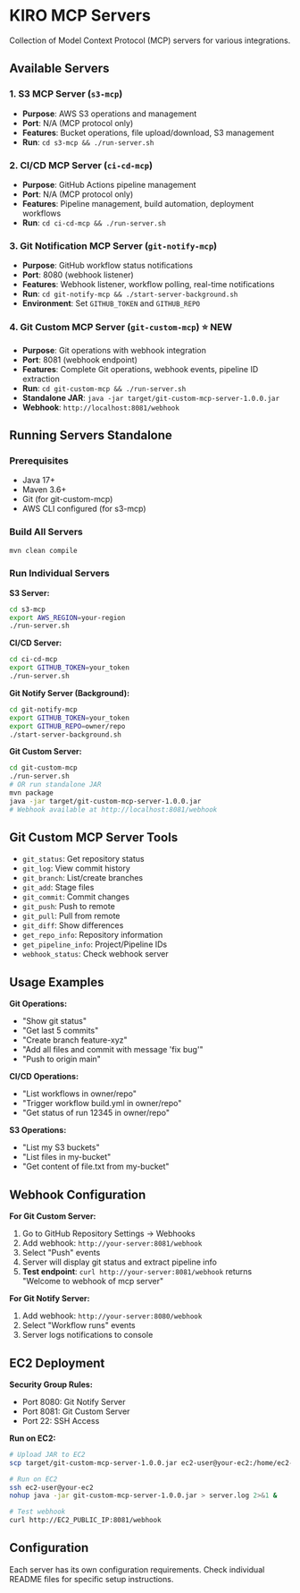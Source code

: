 # KIRO MCP Servers

Collection of Model Context Protocol (MCP) servers for various integrations.

## Available Servers

### 1. S3 MCP Server (`s3-mcp`)
- **Purpose**: AWS S3 operations and management
- **Port**: N/A (MCP protocol only)
- **Features**: Bucket operations, file upload/download, S3 management
- **Run**: `cd s3-mcp && ./run-server.sh`

### 2. CI/CD MCP Server (`ci-cd-mcp`)
- **Purpose**: GitHub Actions pipeline management
- **Port**: N/A (MCP protocol only)
- **Features**: Pipeline management, build automation, deployment workflows
- **Run**: `cd ci-cd-mcp && ./run-server.sh`

### 3. Git Notification MCP Server (`git-notify-mcp`)
- **Purpose**: GitHub workflow status notifications
- **Port**: 8080 (webhook listener)
- **Features**: Webhook listener, workflow polling, real-time notifications
- **Run**: `cd git-notify-mcp && ./start-server-background.sh`
- **Environment**: Set `GITHUB_TOKEN` and `GITHUB_REPO`

### 4. Git Custom MCP Server (`git-custom-mcp`) ⭐ NEW
- **Purpose**: Git operations with webhook integration
- **Port**: 8081 (webhook endpoint)
- **Features**: Complete Git operations, webhook events, pipeline ID extraction
- **Run**: `cd git-custom-mcp && ./run-server.sh`
- **Standalone JAR**: `java -jar target/git-custom-mcp-server-1.0.0.jar`
- **Webhook**: `http://localhost:8081/webhook`

## Running Servers Standalone

### Prerequisites
- Java 17+
- Maven 3.6+
- Git (for git-custom-mcp)
- AWS CLI configured (for s3-mcp)

### Build All Servers
```bash
mvn clean compile
```

### Run Individual Servers

**S3 Server:**
```bash
cd s3-mcp
export AWS_REGION=your-region
./run-server.sh
```

**CI/CD Server:**
```bash
cd ci-cd-mcp
export GITHUB_TOKEN=your_token
./run-server.sh
```

**Git Notify Server (Background):**
```bash
cd git-notify-mcp
export GITHUB_TOKEN=your_token
export GITHUB_REPO=owner/repo
./start-server-background.sh
```

**Git Custom Server:**
```bash
cd git-custom-mcp
./run-server.sh
# OR run standalone JAR
mvn package
java -jar target/git-custom-mcp-server-1.0.0.jar
# Webhook available at http://localhost:8081/webhook
```

## Git Custom MCP Server Tools

- `git_status`: Get repository status
- `git_log`: View commit history
- `git_branch`: List/create branches
- `git_add`: Stage files
- `git_commit`: Commit changes
- `git_push`: Push to remote
- `git_pull`: Pull from remote
- `git_diff`: Show differences
- `get_repo_info`: Repository information
- `get_pipeline_info`: Project/Pipeline IDs
- `webhook_status`: Check webhook server

## Usage Examples

**Git Operations:**
- "Show git status"
- "Get last 5 commits"
- "Create branch feature-xyz"
- "Add all files and commit with message 'fix bug'"
- "Push to origin main"

**CI/CD Operations:**
- "List workflows in owner/repo"
- "Trigger workflow build.yml in owner/repo"
- "Get status of run 12345 in owner/repo"

**S3 Operations:**
- "List my S3 buckets"
- "List files in my-bucket"
- "Get content of file.txt from my-bucket"

## Webhook Configuration

**For Git Custom Server:**
1. Go to GitHub Repository Settings → Webhooks
2. Add webhook: `http://your-server:8081/webhook`
3. Select "Push" events
4. Server will display git status and extract pipeline info
5. **Test endpoint**: `curl http://your-server:8081/webhook` returns "Welcome to webhook of mcp server"

**For Git Notify Server:**
1. Add webhook: `http://your-server:8080/webhook`
2. Select "Workflow runs" events
3. Server logs notifications to console

## EC2 Deployment

**Security Group Rules:**
- Port 8080: Git Notify Server
- Port 8081: Git Custom Server
- Port 22: SSH Access

**Run on EC2:**
```bash
# Upload JAR to EC2
scp target/git-custom-mcp-server-1.0.0.jar ec2-user@your-ec2:/home/ec2-user/

# Run on EC2
ssh ec2-user@your-ec2
nohup java -jar git-custom-mcp-server-1.0.0.jar > server.log 2>&1 &

# Test webhook
curl http://EC2_PUBLIC_IP:8081/webhook
```

## Configuration

Each server has its own configuration requirements. Check individual README files for specific setup instructions.